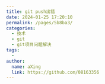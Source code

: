 ```yaml
---
title: git push出错
date: 2024-01-25 17:20:10
permalink: /pages/5b8ba3/
categories:
  - 技术
  - git
  - git项目问题解决
tags:
  - 
author: 
  name: aXing
  link: https://github.com/08163356
---
```


<!-- more -->
